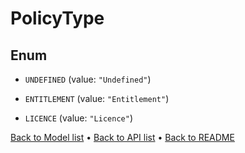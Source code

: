 

# PolicyType

## Enum


* `UNDEFINED` (value: `"Undefined"`)

* `ENTITLEMENT` (value: `"Entitlement"`)

* `LICENCE` (value: `"Licence"`)



[Back to Model list](../README.md#documentation-for-models) &#8226; [Back to API list](../README.md#documentation-for-api-endpoints) &#8226; [Back to README](../README.md)


